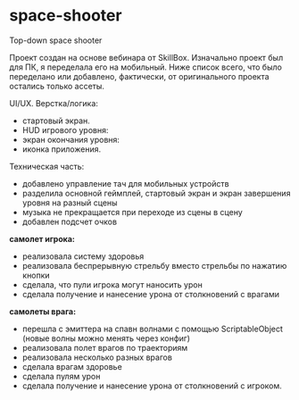 # space-shooter
Top-down space shooter

Проект создан на основе вебинара от SkillBox. Изначально проект был для ПК, я переделала его на мобильный. Ниже список всего, что было переделано или добавлено, фактически, от оригинального проекта остались только ассеты. 

UI/UX. Верстка/логика:
- стартовый экран. 
- HUD игрового уровня:
- экран окончания уровня:
- иконка приложения.

Техническая часть:
- добавлено управление тач для мобильных устройств
- разделила основной геймплей, стартовый экран и экран завершения уровня на разный сцены
- музыка не прекращается при переходе из сцены в сцену
- добавлен подсчет очков

<b> самолет игрока: </b>
- реализовала систему здоровья
- реализовала беспрерывную стрельбу вместо стрельбы по нажатию кнопки
- сделала, что пули игрока могут наносить урон
- сделала получение и нанесение урона от столкновений с врагами

<b> самолеты врага: </b>
- перешла с эмиттера на спавн волнами с помощью ScriptableObject (новые волны можно менять через конфиг) 
- реализовала полет врагов по траекториям
- реализовала несколько разных врагов
- сделала врагам здоровье
- сделала пулям урон
- сделала получение и нанесение урона от столкновений с игроком.
